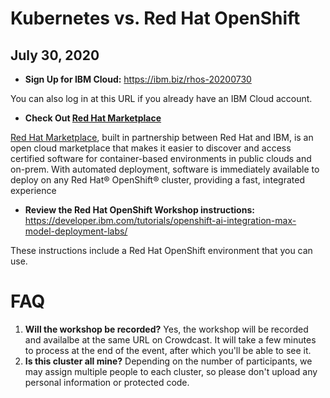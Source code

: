 # Kubernetes vs. Red Hat OpenShift
## July 30, 2020

* **Sign Up for IBM Cloud:** https://ibm.biz/rhos-20200730

You can also log in at this URL if you already have an IBM Cloud account.

* **Check Out [Red Hat Marketplace](https://ibm.biz/rhos-20200730)**

[Red Hat Marketplace](https://ibm.biz/BdqhS6), built in partnership between Red Hat and IBM, is an open cloud marketplace that makes it easier to discover and access certified software for container-based environments in public clouds and on-prem. With automated deployment, software is immediately available to deploy on any Red Hat® OpenShift® cluster, providing a fast, integrated experience

* **Review the Red Hat OpenShift Workshop instructions:** https://developer.ibm.com/tutorials/openshift-ai-integration-max-model-deployment-labs/

These instructions include a Red Hat OpenShift environment that you can use.

# FAQ

1. **Will the workshop be recorded?** Yes, the workshop will be recorded and availalbe at the same URL on Crowdcast. It will take a few minutes to process at the end of the event, after which you'll be able to see it.
1. **Is this cluster all mine?** Depending on the number of participants, we may assign multiple people to each cluster, so please don't upload any personal information or protected code.
